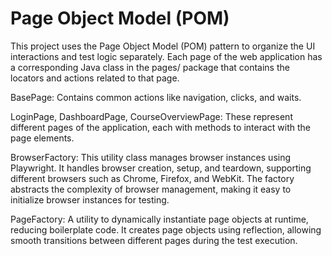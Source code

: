 # Page Object Model (POM)

This project uses the Page Object Model (POM) pattern to organize the UI interactions and test logic separately. Each page of the web application has a corresponding Java class in the pages/ package that contains the locators and actions related to that page.

BasePage: Contains common actions like navigation, clicks, and waits.

LoginPage, DashboardPage, CourseOverviewPage: These represent different pages of the application, each with methods to interact with the page elements.

BrowserFactory: This utility class manages browser instances using Playwright. It handles browser creation, setup, and teardown, supporting different browsers such as Chrome, Firefox, and WebKit. The factory abstracts the complexity of browser management, making it easy to initialize browser instances for testing.

PageFactory: A utility to dynamically instantiate page objects at runtime, reducing boilerplate code. It creates page objects using reflection, allowing smooth transitions between different pages during the test execution.